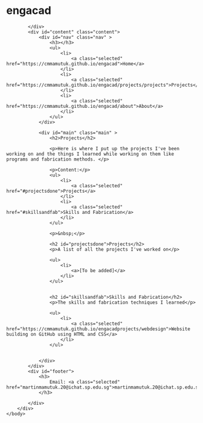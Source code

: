 <html>
    <head>
        <title>projects</title>
        <link rel="stylesheet" type="text/css" href="projects/style.css" />
    </head>
    <body>
        <div id="container">
            <div id="header">
                <h1>engacad</h1>

            </div>
            <div id="content" class="content">
                <div id="nav" class="nav" >
                    <h3></h3>
                    <ul>
                        <li>
                            <a class="selected" href="https://cmmamutuk.github.io/engacad">Home</a>
                        </li>
                        <li>
                            <a class="selected" href="https://cmmamutuk.github.io/engacad/projects/projects">Projects</a>
                        </li>
                        <li>
                            <a class="selected" href="https://cmmamutuk.github.io/engacad/about">About</a>
                        </li>
                    </ul>
                </div>

                <div id="main" class="main" >
                    <h2>Projects</h2>

                    <p>Here is where I put up the projects I've been working on and the things I learned while working on them like programs and fabrication methods. </p>
                    
                    <p>Content:</p>
                    <ul>
                        <li>
                            <a class="selected" href="#projectsdone">Projects</a>
                        </li>
                        <li>
                            <a class="selected" href="#skillsandfab">Skills and Fabrication</a>
                        </li>
                    </ul>

                    <p>&nbsp;</p>

                    <h2 id="projectsdone">Projects</h2>
                    <p>A list of all the projects I've worked on</p>

                    <ul>
                        <li>
                            <a>[To be added]</a>
                        </li>
                    </ul>


                    <h2 id="skillsandfab">Skills and Fabrication</h2>
                    <p>The skills and fabrication techniques I learned</p>

                    <ul>
                        <li>
                            <a class="selected" href="https://cmmamutuk.github.io/engacadprojects/webdesign">Website building on GitHub using HTML and CSS</a>
                        </li>
                    </ul>


                </div>
            </div>
            <div id="footer">
                <h3>
                    Email: <a class="selected" href="martinmamutuk.20@ichat.sp.edu.sg">martinmamutuk.20@ichat.sp.edu.sg</a>
                </h3>

            </div>
        </div>
    </body>
</html>
